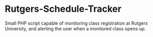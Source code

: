 Rutgers-Schedule-Tracker
========================

Small PHP script capable of monitoring class registration at Rutgers University, and alerting the user when a monitored class opens up.
